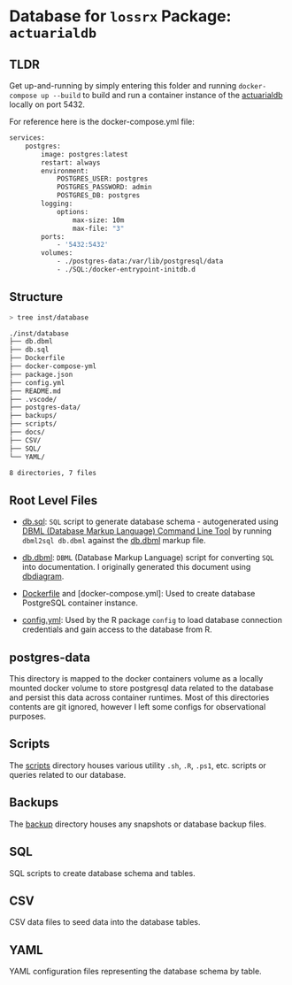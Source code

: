 # Database for `lossrx` Package: `actuarialdb`

## TLDR

Get up-and-running by simply entering this folder and running `docker-compose up --build` to build and run a container instance of the [actuarialdb]() locally on port 5432.

For reference here is the docker-compose.yml file:

```dockerfile
services:
    postgres:
        image: postgres:latest
        restart: always
        environment:
            POSTGRES_USER: postgres
            POSTGRES_PASSWORD: admin
            POSTGRES_DB: postgres
        logging:
            options:
                max-size: 10m
                max-file: "3"
        ports:
            - '5432:5432'
        volumes:
            - ./postgres-data:/var/lib/postgresql/data
            - ./SQL:/docker-entrypoint-initdb.d
```

## Structure

```bash
> tree inst/database

./inst/database
├── db.dbml
├── db.sql
├── Dockerfile
├── docker-compose-yml
├── package.json
├── config.yml
├── README.md
├── .vscode/
├── postgres-data/
├── backups/
├── scripts/
├── docs/
├── CSV/
├── SQL/
└── YAML/

8 directories, 7 files
```

## Root Level Files

- [db.sql](db.sql): `SQL` script to generate database schema - autogenerated using [DBML (Database Markup Language) Command Line Tool](https://www.dbml.org/home/#command-line-tool-cli) by running `dbml2sql db.dbml` against the [db.dbml](db.dbml) markup file.


- [db.dbml](db.dbml): `DBML` (Database Markup Language) script for converting `SQL` into documentation. I originally generated this document using [dbdiagram](https://dbdiagram.io/).

- [Dockerfile](Dockerfile) and [docker-compose.yml]: Used to create database PostgreSQL container instance.

- [config.yml](config.yml): Used by the R package `config` to load database connection credentials and gain access to the database from R.

## postgres-data

This directory is mapped to the docker containers volume as a locally mounted docker volume to store postgresql data related to the database and persist this data across container runtimes. Most of this directories contents are git ignored, however I left some configs for observational purposes.
  
## Scripts

The [scripts](scripts) directory houses various utility `.sh`, `.R`, `.ps1`, etc. scripts or queries related to our database.

## Backups

The [backup](backups) directory houses any snapshots or database backup files.

## SQL

SQL scripts to create database schema and tables.

## CSV

CSV data files to seed data into the database tables.

## YAML

YAML configuration files representing the database schema by table.

